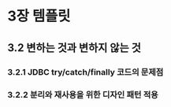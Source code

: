 # 3장 템플릿

## 3.2 변하는 것과 변하지 않는 것

### 3.2.1 JDBC try/catch/finally 코드의 문제점

### 3.2.2 분리와 재사용을 위한 디자인 패턴 적용